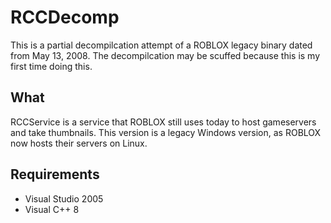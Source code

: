 # RCCDecomp
This is a partial decompilcation attempt of a ROBLOX legacy binary dated from May 13, 2008. The decompilcation may be scuffed because this is my first time doing this.

## What
RCCService is a service that ROBLOX still uses today to host gameservers and take thumbnails. This version is a legacy Windows version, as ROBLOX now hosts their servers on Linux.

## Requirements
* Visual Studio 2005
* Visual C++ 8
